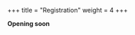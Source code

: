 +++
title = "Registration"
weight = 4
+++

**Opening soon**

<!---

**TODO** 

- Add link to registration form
- On-site or online? (If online is a possibility!)
- Abstract submission
- Deadlines

--->
